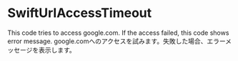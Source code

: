 # SwiftUrlAccessTimeout
This code tries to access google.com. If the access failed, this code shows error message.
google.comへのアクセスを試みます。失敗した場合、エラーメッセージを表示します。
